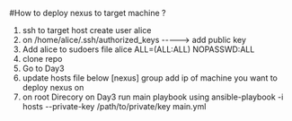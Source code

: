 #How to deploy nexus to target machine ?
1) ssh to target host create user alice
2) on /home/alice/.ssh/authorized_keys -----> add public key
3) Add alice to sudoers file
   alice   ALL=(ALL:ALL) NOPASSWD:ALL
5) clone repo
6) Go to Day3
7) update hosts file below [nexus] group add ip of machine you want to deploy nexus on
8) on root Direcory on Day3 run main playbook using
   ansible-playbook -i hosts --private-key /path/to/private/key main.yml
   
